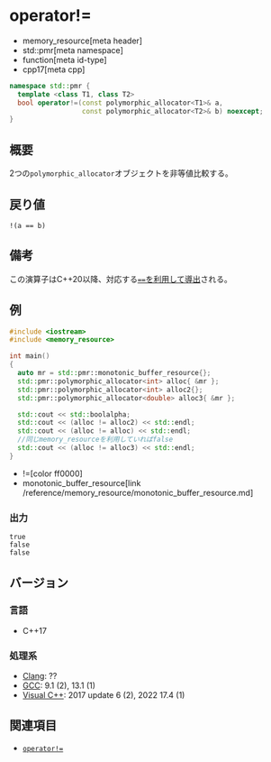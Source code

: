 # operator!=
* memory_resource[meta header]
* std::pmr[meta namespace]
* function[meta id-type]
* cpp17[meta cpp]

```cpp
namespace std::pmr {
  template <class T1, class T2>
  bool operator!=(const polymorphic_allocator<T1>& a,
                  const polymorphic_allocator<T2>& b) noexcept;
}
```

## 概要
2つの`polymorphic_allocator`オブジェクトを非等値比較する。

## 戻り値
`!(a == b)`

## 備考

この演算子はC++20以降、対応する[`==`を利用して導出](/lang/cpp20/consistent_comparison.md)される。

## 例
```cpp example
#include <iostream>
#include <memory_resource>

int main()
{
  auto mr = std::pmr::monotonic_buffer_resource{};
  std::pmr::polymorphic_allocator<int> alloc{ &mr };
  std::pmr::polymorphic_allocator<int> alloc2{};
  std::pmr::polymorphic_allocator<double> alloc3{ &mr };

  std::cout << std::boolalpha;
  std::cout << (alloc != alloc2) << std::endl;
  std::cout << (alloc != alloc) << std::endl;
  //同じmemory_resourceを利用していればfalse
  std::cout << (alloc != alloc3) << std::endl;
}
```
* !=[color ff0000]
* monotonic_buffer_resource[link /reference/memory_resource/monotonic_buffer_resource.md]

### 出力
```
true
false
false
```

## バージョン
### 言語
- C++17

### 処理系
- [Clang](/implementation.md#clang): ??
- [GCC](/implementation.md#gcc): 9.1 (2), 13.1 (1)
- [Visual C++](/implementation.md#visual_cpp): 2017 update 6 (2), 2022 17.4 (1)

## 関連項目
- [`operator!=`](/reference/memory_resource/memory_resource/op_not_equal.md)